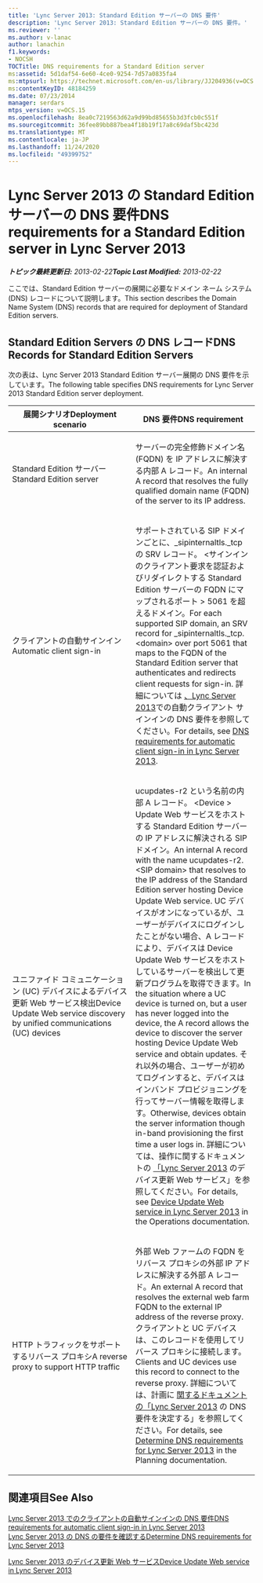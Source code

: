 ```yaml
---
title: 'Lync Server 2013: Standard Edition サーバーの DNS 要件'
description: 'Lync Server 2013: Standard Edition サーバーの DNS 要件。'
ms.reviewer: ''
ms.author: v-lanac
author: lanachin
f1.keywords:
- NOCSH
TOCTitle: DNS requirements for a Standard Edition server
ms:assetid: 5d1daf54-6e60-4ce0-9254-7d57a0835fa4
ms:mtpsurl: https://technet.microsoft.com/en-us/library/JJ204936(v=OCS.15)
ms:contentKeyID: 48184259
ms.date: 07/23/2014
manager: serdars
mtps_version: v=OCS.15
ms.openlocfilehash: 8ea0c7219563d62a9d99bd85655b3d3fcb0c551f
ms.sourcegitcommit: 36fee89bb887bea4f18b19f17a8c69daf5bc423d
ms.translationtype: MT
ms.contentlocale: ja-JP
ms.lasthandoff: 11/24/2020
ms.locfileid: "49399752"
---
```

# <a name="dns-requirements-for-a-standard-edition-server-in-lync-server-2013"></a><span data-ttu-id="1fd75-103">Lync Server 2013 の Standard Edition サーバーの DNS 要件</span><span class="sxs-lookup"><span data-stu-id="1fd75-103">DNS requirements for a Standard Edition server in Lync Server 2013</span></span>

<div data-xmlns="http://www.w3.org/1999/xhtml">

<div class="topic" data-xmlns="http://www.w3.org/1999/xhtml" data-msxsl="urn:schemas-microsoft-com:xslt" data-cs="https://msdn.microsoft.com/">

<div data-asp="https://msdn2.microsoft.com/asp">



</div>

<div id="mainSection">

<div id="mainBody"><span data-ttu-id="1fd75-104">

<span> </span></span><span class="sxs-lookup"><span data-stu-id="1fd75-104">

<span> </span></span></span>

<span data-ttu-id="1fd75-105">_**トピック最終更新日:** 2013-02-22_</span><span class="sxs-lookup"><span data-stu-id="1fd75-105">_**Topic Last Modified:** 2013-02-22_</span></span>

<span data-ttu-id="1fd75-106">ここでは、Standard Edition サーバーの展開に必要なドメイン ネーム システム (DNS) レコードについて説明します。</span><span class="sxs-lookup"><span data-stu-id="1fd75-106">This section describes the Domain Name System (DNS) records that are required for deployment of Standard Edition servers.</span></span>

<div>

## <a name="dns-records-for-standard-edition-servers"></a><span data-ttu-id="1fd75-107">Standard Edition Servers の DNS レコード</span><span class="sxs-lookup"><span data-stu-id="1fd75-107">DNS Records for Standard Edition Servers</span></span>

<span data-ttu-id="1fd75-108">次の表は、Lync Server 2013 Standard Edition サーバー展開の DNS 要件を示しています。</span><span class="sxs-lookup"><span data-stu-id="1fd75-108">The following table specifies DNS requirements for Lync Server 2013 Standard Edition server deployment.</span></span>


<table>
<colgroup>
<col style="width: 50%" />
<col style="width: 50%" />
</colgroup>
<thead>
<tr class="header">
<th><span data-ttu-id="1fd75-109">展開シナリオ</span><span class="sxs-lookup"><span data-stu-id="1fd75-109">Deployment scenario</span></span></th>
<th><span data-ttu-id="1fd75-110">DNS 要件</span><span class="sxs-lookup"><span data-stu-id="1fd75-110">DNS requirement</span></span></th>
</tr>
</thead>
<tbody>
<tr class="odd">
<td><p><span data-ttu-id="1fd75-111">Standard Edition サーバー</span><span class="sxs-lookup"><span data-stu-id="1fd75-111">Standard Edition server</span></span></p></td>
<td><p><span data-ttu-id="1fd75-112">サーバーの完全修飾ドメイン名 (FQDN) を IP アドレスに解決する内部 A レコード。</span><span class="sxs-lookup"><span data-stu-id="1fd75-112">An internal A record that resolves the fully qualified domain name (FQDN) of the server to its IP address.</span></span></p></td>
</tr>
<tr class="even">
<td><p><span data-ttu-id="1fd75-113">クライアントの自動サインイン</span><span class="sxs-lookup"><span data-stu-id="1fd75-113">Automatic client sign-in</span></span></p></td>
<td><p><span data-ttu-id="1fd75-114">サポートされている SIP ドメインごとに、_sipinternaltls._tcp の SRV レコード。 &lt;サインインのクライアント要求を認証およびリダイレクトする Standard Edition サーバーの FQDN にマップされるポート &gt; 5061 を超えるドメイン。</span><span class="sxs-lookup"><span data-stu-id="1fd75-114">For each supported SIP domain, an SRV record for _sipinternaltls._tcp.&lt;domain&gt; over port 5061 that maps to the FQDN of the Standard Edition server that authenticates and redirects client requests for sign-in.</span></span> <span data-ttu-id="1fd75-115">詳細については <a href="lync-server-2013-dns-requirements-for-automatic-client-sign-in.md">、Lync Server 2013</a>での自動クライアント サインインの DNS 要件を参照してください。</span><span class="sxs-lookup"><span data-stu-id="1fd75-115">For details, see <a href="lync-server-2013-dns-requirements-for-automatic-client-sign-in.md">DNS requirements for automatic client sign-in in Lync Server 2013</a>.</span></span></p></td>
</tr>
<tr class="odd">
<td><p><span data-ttu-id="1fd75-116">ユニファイド コミュニケーション (UC) デバイスによるデバイス更新 Web サービス検出</span><span class="sxs-lookup"><span data-stu-id="1fd75-116">Device Update Web service discovery by unified communications (UC) devices</span></span></p></td>
<td><p><span data-ttu-id="1fd75-117">ucupdates-r2 という名前の内部 A レコード。 &lt;Device &gt; Update Web サービスをホストする Standard Edition サーバーの IP アドレスに解決される SIP ドメイン。</span><span class="sxs-lookup"><span data-stu-id="1fd75-117">An internal A record with the name ucupdates-r2.&lt;SIP domain&gt; that resolves to the IP address of the Standard Edition server hosting Device Update Web service.</span></span> <span data-ttu-id="1fd75-118">UC デバイスがオンになっているが、ユーザーがデバイスにログインしたことがない場合、A レコードにより、デバイスは Device Update Web サービスをホストしているサーバーを検出して更新プログラムを取得できます。</span><span class="sxs-lookup"><span data-stu-id="1fd75-118">In the situation where a UC device is turned on, but a user has never logged into the device, the A record allows the device to discover the server hosting Device Update Web service and obtain updates.</span></span> <span data-ttu-id="1fd75-119">それ以外の場合、ユーザーが初めてログインすると、デバイスはインバンド プロビジョニングを行ってサーバー情報を取得します。</span><span class="sxs-lookup"><span data-stu-id="1fd75-119">Otherwise, devices obtain the server information though in-band provisioning the first time a user logs in.</span></span> <span data-ttu-id="1fd75-120">詳細については、操作に関するドキュメントの <a href="lync-server-2013-device-update-web-service.md">「Lync Server 2013</a> のデバイス更新 Web サービス」を参照してください。</span><span class="sxs-lookup"><span data-stu-id="1fd75-120">For details, see <a href="lync-server-2013-device-update-web-service.md">Device Update Web service in Lync Server 2013</a> in the Operations documentation.</span></span></p></td>
</tr>
<tr class="even">
<td><p><span data-ttu-id="1fd75-121">HTTP トラフィックをサポートするリバース プロキシ</span><span class="sxs-lookup"><span data-stu-id="1fd75-121">A reverse proxy to support HTTP traffic</span></span></p></td>
<td><p><span data-ttu-id="1fd75-122">外部 Web ファームの FQDN をリバース プロキシの外部 IP アドレスに解決する外部 A レコード。</span><span class="sxs-lookup"><span data-stu-id="1fd75-122">An external A record that resolves the external web farm FQDN to the external IP address of the reverse proxy.</span></span> <span data-ttu-id="1fd75-123">クライアントと UC デバイスは、このレコードを使用してリバース プロキシに接続します。</span><span class="sxs-lookup"><span data-stu-id="1fd75-123">Clients and UC devices use this record to connect to the reverse proxy.</span></span> <span data-ttu-id="1fd75-124">詳細については、計画に <a href="lync-server-2013-determine-dns-requirements.md">関するドキュメントの「Lync Server 2013</a> の DNS 要件を決定する」を参照してください。</span><span class="sxs-lookup"><span data-stu-id="1fd75-124">For details, see <a href="lync-server-2013-determine-dns-requirements.md">Determine DNS requirements for Lync Server 2013</a> in the Planning documentation.</span></span></p></td>
</tr>
</tbody>
</table>


</div>

<div>

## <a name="see-also"></a><span data-ttu-id="1fd75-125">関連項目</span><span class="sxs-lookup"><span data-stu-id="1fd75-125">See Also</span></span>


[<span data-ttu-id="1fd75-126">Lync Server 2013 でのクライアントの自動サインインの DNS 要件</span><span class="sxs-lookup"><span data-stu-id="1fd75-126">DNS requirements for automatic client sign-in in Lync Server 2013</span></span>](lync-server-2013-dns-requirements-for-automatic-client-sign-in.md)  
[<span data-ttu-id="1fd75-127">Lync Server 2013 の DNS の要件を確認する</span><span class="sxs-lookup"><span data-stu-id="1fd75-127">Determine DNS requirements for Lync Server 2013</span></span>](lync-server-2013-determine-dns-requirements.md)  


[<span data-ttu-id="1fd75-128">Lync Server 2013 のデバイス更新 Web サービス</span><span class="sxs-lookup"><span data-stu-id="1fd75-128">Device Update Web service in Lync Server 2013</span></span>](lync-server-2013-device-update-web-service.md)  
  

<span data-ttu-id="1fd75-129"></div>

</div>

<span> </span>

</div>

</div>

</span><span class="sxs-lookup"><span data-stu-id="1fd75-129"></div>

</div>

<span> </span>

</div>

</div>

</span></span></div>

